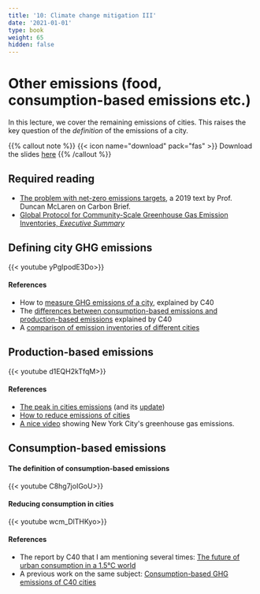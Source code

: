 ```yaml
---
title: '10: Climate change mitigation III'
date: '2021-01-01'
type: book
weight: 65
hidden: false
---
```

# Other emissions (food, consumption-based emissions etc.)

<!--more-->

In this lecture, we cover the remaining emissions of cities. This raises the key question of the _definition_ of the emissions of a city.

{{% callout note %}}
{{< icon name="download" pack="fas" >}} Download the slides [here](http://www.centre-cired.fr/wp-content/uploads/2021/10/course-other-emissions.pdf)
{{% /callout %}}


## Required reading

- [The problem with net-zero emissions targets](https://www.carbonbrief.org/guest-post-the-problem-with-net-zero-emissions-targets/), a 2019 text by Prof. Duncan McLaren on Carbon Brief.
- [Global Protocol for Community-Scale Greenhouse Gas Emission Inventories, *Executive Summary*](https://cdn.locomotive.works/sites/5ab410c8a2f42204838f797e/content_entry5ab410fb74c4833febe6c81a/5ac63cca74c4837dd55d4c59/files/GPC_Executive_Summary.pdf?1541698648) 


## Defining city GHG emissions
{{< youtube yPgIpodE3Do>}}

#### References
- How to [measure GHG emissions of a city](https://resourcecentre.c40.org/resources/measuring-ghg-emissions), explained by C40
- The [differences between consumption-based emissions and production-based emissions](https://resourcecentre.c40.org/resources/consumption-based-ghg-emissions) explained by C40
- A [comparison of emission inventories of different cities](https://www.c40knowledgehub.org/s/article/C40-cities-greenhouse-gas-emissions-interactive-dashboard?language=en_US)

## Production-based emissions
{{< youtube d1EQH2kTfqM>}}

#### References
- [The peak in cities emissions](https://www.c40knowledgehub.org/s/article/27-C40-Cities-have-peaked-their-greenhouse-gas-emissions?language=en_US) (and its [update](https://www.c40.org/news/30-of-the-world-s-largest-most-influential-cities-have-peaked-greenhouse-gas-emissions/))
- [How to reduce emissions of cities](https://www.c40knowledgehub.org/s/article/Deadline-2020-How-cities-will-get-the-job-done?language=en_US)
- [A nice video](https://www.youtube.com/watch?v=DtqSIplGXOA&ab_channel=RealWorldVisuals) showing New York City's greenhouse gas emissions.

## Consumption-based emissions
#### The definition of consumption-based emissions
{{< youtube C8hg7joIGoU>}}

#### Reducing consumption in cities
{{< youtube wcm_DlTHKyo>}}

#### References
- The report by C40 that I am mentioning several times: [The future of urban consumption in a 1.5°C world](https://www.c40knowledgehub.org/s/article/The-future-of-urban-consumption-in-a-1-5-C-world?language=en_US)
- A previous work on the same subject: [Consumption-based GHG emissions of C40 cities]( https://www.c40knowledgehub.org/s/article/Consumption-based-GHG-emissions-of-C40-cities?language=en_US)


